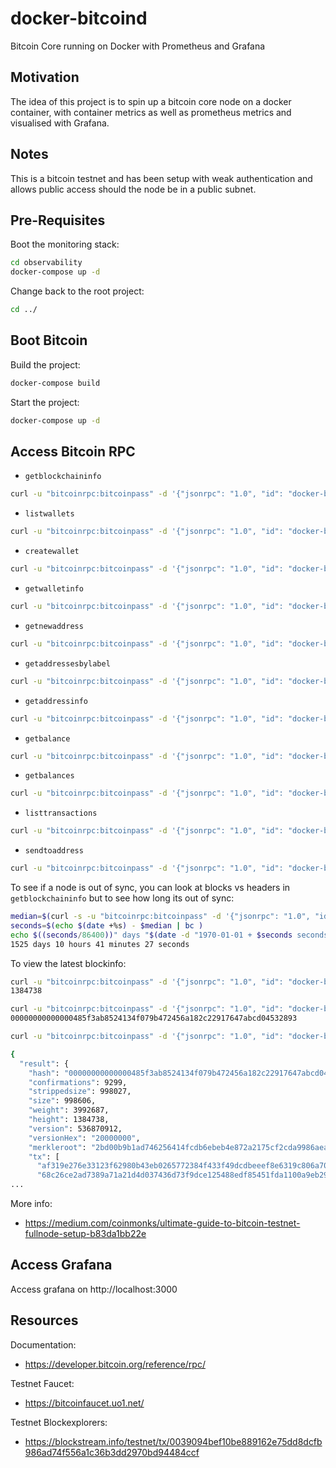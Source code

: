 # docker-bitcoind
Bitcoin Core running on Docker with Prometheus and Grafana

## Motivation

The idea of this project is to spin up a bitcoin core node on a docker container, with container metrics as well as prometheus metrics and visualised with Grafana.

## Notes

This is a bitcoin testnet and has been setup with weak authentication and allows public access should the node be in a public subnet.

## Pre-Requisites

Boot the monitoring stack:

```bash
cd observability
docker-compose up -d
```

Change back to the root project:

```bash
cd ../
```

## Boot Bitcoin

Build the project:

```bash
docker-compose build
```

Start the project:

```bash
docker-compose up -d
```

## Access Bitcoin RPC

- `getblockchaininfo`

```bash
curl -u "bitcoinrpc:bitcoinpass" -d '{"jsonrpc": "1.0", "id": "docker-bitcoind", "method": "getblockchaininfo", "params": []}' -H 'content-type: text/plain;' http://127.0.0.1:18332/ 
```

- `listwallets`

```bash
curl -u "bitcoinrpc:bitcoinpass" -d '{"jsonrpc": "1.0", "id": "docker-bitcoind", "method": "listwallets", "params": []}' -H 'content-type: text/plain;' http://127.0.0.1:18332/
```

- `createwallet`

```bash
curl -u "bitcoinrpc:bitcoinpass" -d '{"jsonrpc": "1.0", "id": "docker-bitcoind", "method": "createwallet", "params": ["test-wallet"]}' -H 'content-type: text/plain;' http://127.0.0.1:18332/
```

- `getwalletinfo`

```bash
curl -u "bitcoinrpc:bitcoinpass" -d '{"jsonrpc": "1.0", "id": "docker-bitcoind", "method": "getwalletinfo", "params": []}' -H 'content-type: text/plain;' http://127.0.0.1:18332/wallet/test-wallet
```

- `getnewaddress`

```bash
curl -u "bitcoinrpc:bitcoinpass" -d '{"jsonrpc": "1.0", "id": "docker-bitcoind", "method": "getnewaddress", "params": []}' -H 'content-type: text/plain;' http://127.0.0.1:18332/wallet/test-wallet
```

- `getaddressesbylabel`

```bash
curl -u "bitcoinrpc:bitcoinpass" -d '{"jsonrpc": "1.0", "id": "docker-bitcoind", "method": "getaddressesbylabel","params": [""]}' -H 'content-type: text/plain;' http://127.0.0.1:18332/wallet/test-wallet
```

- `getaddressinfo`

```bash
curl -u "bitcoinrpc:bitcoinpass" -d '{"jsonrpc": "1.0", "id": "docker-bitcoind", "method": "getaddressinfo", "params": ["_address_"]}' -H 'content-type: text/plain;' http://127.0.0.1:18332/wallet/test-wallet
```

- `getbalance`

```bash
curl -u "bitcoinrpc:bitcoinpass" -d '{"jsonrpc": "1.0", "id": "docker-bitcoind", "method": "getbalance", "params": ["*", 6]}' -H 'content-type: text/plain;’' http://127.0.0.1:18332/wallet/test-wallet
```

- `getbalances`

```bash
curl -u "bitcoinrpc:bitcoinpass" -d '{"jsonrpc": "1.0", "id": "docker-bitcoind", "method": "getbalances", "params": []}' -H 'content-type: text/plain;' http://127.0.0.1:18332/wallet/test-wallet
```

- `listtransactions`

```bash
curl -u "bitcoinrpc:bitcoinpass" -d '{"jsonrpc": "1.0", "id": "docker-bitcoind", "method": "listtransactions", "params": ["*"]}' -H 'content-type: text/plain;' http://127.0.0.1:18332/wallet/test-wallet
```

- `sendtoaddress`

```bash
curl -u "bitcoinrpc:bitcoinpass" -d '{"jsonrpc": "1.0", "id": "docker-bitcoind", "method": "sendtoaddress", "params":["_to_address_", 0.01]}' -H 'content-type: text/plain;' http://127.0.0.1:18332/wallet/wallet
```

To see if a node is out of sync, you can look at blocks vs headers in `getblockchaininfo` but to see how long its out of sync:

```bash
median=$(curl -s -u "bitcoinrpc:bitcoinpass" -d '{"jsonrpc": "1.0", "id": "docker-bitcoind", "method": "getblockchaininfo", "params": []}' -H 'content-type: text/plain;' http://127.0.0.1:18332/ | jq -r '.result.mediantime')
seconds=$(echo $(date +%s) - $median | bc )
echo $((seconds/86400))" days "$(date -d "1970-01-01 + $seconds seconds" "+%H hours %M minutes %S seconds")
1525 days 10 hours 41 minutes 27 seconds
```

To view the latest blockinfo:

```bash
curl -u "bitcoinrpc:bitcoinpass" -d '{"jsonrpc": "1.0", "id": "docker-bitcoind", "method": "getblockcount", "params": []}' -H 'content-type: text/plain;' http://127.0.0.1:18332/wallet/test-wallet | jq -r '.result'
1384738

curl -u "bitcoinrpc:bitcoinpass" -d '{"jsonrpc": "1.0", "id": "docker-bitcoind", "method": "getblockhash", "params": [1384738]}' -H 'content-type: text/plain;' http://127.0.0.1:18332/wallet/test-wallet | jq -r '.result'
00000000000000485f3ab8524134f079b472456a182c22917647abcd04532893

curl -u "bitcoinrpc:bitcoinpass" -d '{"jsonrpc": "1.0", "id": "docker-bitcoind", "method": "getblock", "params": ["00000000000000485f3ab8524134f079b472456a182c22917647abcd04532893"]}' -H 'content-type: text/plain;' http://127.0.0.1:18332/wallet/test-wallet | jq .

{
  "result": {
    "hash": "00000000000000485f3ab8524134f079b472456a182c22917647abcd04532893",
    "confirmations": 9299,
    "strippedsize": 998027,
    "size": 998606,
    "weight": 3992687,
    "height": 1384738,
    "version": 536870912,
    "versionHex": "20000000",
    "merkleroot": "2bd00b9b1ad746256414fcdb6ebeb4e872a2175cf2cda9986aeacef7e793cd8d",
    "tx": [
      "af319e276e33123f62980b43eb0265772384f433f49dcdbeeef8e6319c806a70",
      "68c26ce2ad7389a71a21d4d037436d73f9dce125488edf85451fda1100a9eb29",
...
```

More info:
- https://medium.com/coinmonks/ultimate-guide-to-bitcoin-testnet-fullnode-setup-b83da1bb22e

## Access Grafana

Access grafana on http://localhost:3000


## Resources

Documentation:

- https://developer.bitcoin.org/reference/rpc/

Testnet Faucet:
- https://bitcoinfaucet.uo1.net/

Testnet Blockexplorers:
- https://blockstream.info/testnet/tx/0039094bef10be889162e75dd8dcfb986ad74f556a1c36b3dd2970bd94484ccf

